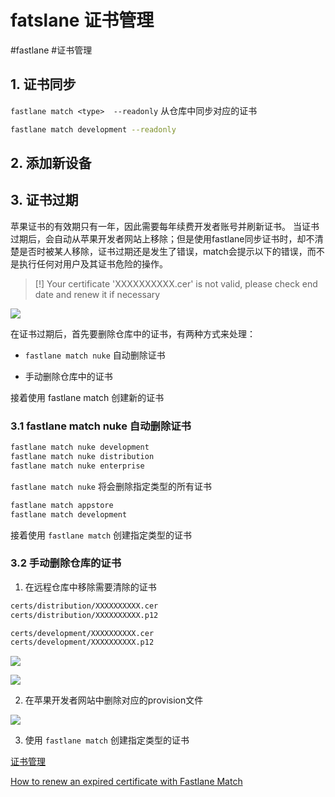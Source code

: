 
# fatslane 证书管理
#fastlane
#证书管理
## 1. 证书同步

`fastlane match <type>  --readonly` 从仓库中同步对应的证书

```sh
fastlane match development --readonly
```


## 2. 添加新设备


## 3. 证书过期

苹果证书的有效期只有一年，因此需要每年续费开发者账号并刷新证书。 当证书过期后，会自动从苹果开发者网站上移除；但是使用fastlane同步证书时，却不清楚是否时被某人移除，证书过期还是发生了错误，match会提示以下的错误，而不是执行任何对用户及其证书危险的操作。

> [!] Your certificate 'XXXXXXXXXX.cer' is not valid, please check end date and renew it if necessary

![](https://pic.existorlive.cn/202202220123931.png)

在证书过期后，首先要删除仓库中的证书，有两种方式来处理：

- `fastlane match nuke` 自动删除证书

- 手动删除仓库中的证书

接着使用 fastlane match 创建新的证书

### 3.1  fastlane match nuke 自动删除证书

```sh 
fastlane match nuke development
fastlane match nuke distribution
fastlane match nuke enterprise
```

`fastlane match nuke` 将会删除指定类型的所有证书

```sh 
fastlane match appstore
fastlane match development
```

接着使用 `fastlane match` 创建指定类型的证书

### 3.2 手动删除仓库的证书

1. 在远程仓库中移除需要清除的证书

```sh
certs/distribution/XXXXXXXXXX.cer
certs/distribution/XXXXXXXXXX.p12

certs/development/XXXXXXXXXX.cer
certs/development/XXXXXXXXXX.p12
```

![](https://pic.existorlive.cn/202202220132059.png)

![](https://pic.existorlive.cn/202202220132048.png)

2. 在苹果开发者网站中删除对应的provision文件 

![](https://pic.existorlive.cn/202202220135273.png)

3.  使用 `fastlane match` 创建指定类型的证书




[证书管理](https://juejin.cn/post/6844903663949840392)

[How to renew an expired certificate with Fastlane Match](https://sarunw.com/posts/how-to-renew-expired-certificate-with-fastlane-match/)